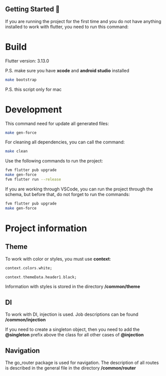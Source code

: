 ## Getting Started 🚀

If you are running the project for the first time and you do not have anything installed to work with flutter, you need to run this command:

# Build

Flutter version: 3.13.0

P.S. make sure you have **xcode** and **android studio** installed

```sh
make bootstrap
```

P.S. this script only for mac

# Development

This command need for update all generated files:

```sh
make gen-force
```

For cleaning all dependencies, you can call the command:

```sh
make clean
```

Use the following commands to run the project:

```sh
fvm flutter pub upgrade
make gen-force
fvm flutter run --release
```

If you are working through VSCode, you can run the project through the schema, but before that, do not forget to run the commands:

```sh
fvm flutter pub upgrade
make gen-force
```

# Project information

## Theme

To work with color or styles, you must use **context**:

``` dart
context.colors.white;

context.themeData.header1.black;
```

Information with styles is stored in the directory **/common/theme**


## DI

To work with DI, injection is used. Job descriptions can be found **/common/injection**

If you need to create a singleton object, then you need to add the **@singleton** prefix above the class for all other cases of **@injection**

## Navigation

The go_router package is used for navigation. The description of all routes is described in the general file in the directory **/common/router**